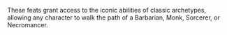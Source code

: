 These feats grant access to the iconic abilities of classic archetypes, allowing any character to walk the path of a Barbarian, Monk, Sorcerer, or Necromancer.